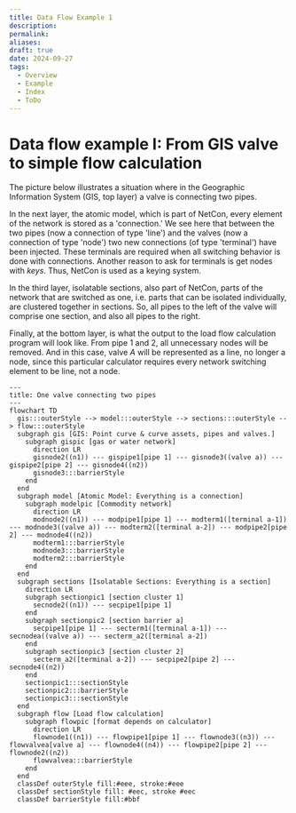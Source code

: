 ```yaml
---
title: Data Flow Example 1
description: 
permalink: 
aliases: 
draft: true
date: 2024-09-27
tags:
  - Overview
  - Example
  - Index
  - ToDo
---
```

# Data flow example I: From GIS valve to simple flow calculation


The picture below illustrates a situation where in the Geographic Information System (GIS, top layer) a valve is connecting two pipes.

In the next layer, the atomic model, which is part of NetCon, every element of the network is stored as a 'connection.' We see here that between the two pipes (now a connection of type 'line') and the valves (now a connection of type 'node') two new connections (of type 'terminal') have been injected. These terminals are required when all switching behavior is done with connections. Another reason to ask for terminals is get nodes with _keys_. Thus, NetCon is used as a keying system.

In the third layer, isolatable sections, also part of NetCon, parts of the network that are switched as one, i.e. parts that can be isolated individually, are clustered together in sections. So, all pipes to the left of the valve will comprise one section, and also all pipes to the right.

Finally, at the bottom layer, is what the output to the load flow calculation program will look like. From pipe 1 and 2, all unnecessary nodes will be removed. And in this case, valve _A_ will be represented as a line, no longer a node, since this particular calculator requires every network switching element to be line, not a node.

```mermaid
---
title: One valve connecting two pipes
---
flowchart TD
  gis:::outerStyle --> model:::outerStyle --> sections:::outerStyle --> flow:::outerStyle
  subgraph gis [GIS: Point curve & curve assets, pipes and valves.]
    subgraph gispic [gas or water network]
      direction LR 
      gisnode2((n1)) --- gispipe1[pipe 1] --- gisnode3((valve a)) --- gispipe2[pipe 2] --- gisnode4((n2))
      gisnode3:::barrierStyle
    end
  end
  subgraph model [Atomic Model: Everything is a connection]
    subgraph modelpic [Commodity network]
      direction LR 
      modnode2((n1)) --- modpipe1[pipe 1] --- modterm1([terminal a-1]) --- modnode3((valve a)) --- modterm2([terminal a-2]) --- modpipe2[pipe 2] --- modnode4((n2))
      modterm1:::barrierStyle
      modnode3:::barrierStyle
      modterm2:::barrierStyle
    end
  end
  subgraph sections [Isolatable Sections: Everything is a section]
    direction LR 
    subgraph sectionpic1 [section cluster 1]
      secnode2((n1)) --- secpipe1[pipe 1]
    end
    subgraph sectionpic2 [section barrier a]
      secpipe1[pipe 1] --- secterm1([terminal a-1]) --- secnodea((valve a)) --- secterm_a2([terminal a-2])
    end
    subgraph sectionpic3 [section cluster 2]
      secterm_a2([terminal a-2]) --- secpipe2[pipe 2] --- secnode4((n2))
    end
    sectionpic1:::sectionStyle
    sectionpic2:::barrierStyle
    sectionpic3:::sectionStyle
  end
  subgraph flow [Load flow calculation]
    subgraph flowpic [format depends on calculator]
      direction LR 
      flownode1((n1)) --- flowpipe1[pipe 1] --- flownode3((n3)) --- flowvalvea[valve a] --- flownode4((n4)) --- flowpipe2[pipe 2] --- flownode2((n2))
      flowvalvea:::barrierStyle
    end
  end
  classDef outerStyle fill:#eee, stroke:#eee
  classDef sectionStyle fill: #eec, stroke #eec
  classDef barrierStyle fill:#bbf
```

<!-- ---
![Example 1: One valve connecting two pipes.](./images/example1_onevalve.png)
--- --->

